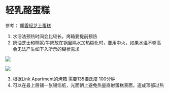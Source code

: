 # 轻乳酪蛋糕
参考： [椰香轻芝士蛋糕](http://www.tinrry.com/videos/9)


1. 水浴法预热时间会比较长，烤箱要提前预热
2. 奶油芝士和椰浆/牛奶放在锅里隔水加热糊化时，要用中火，如果水温不够高会无法产生如下入所示的糊状需求

![](https://drive.google.com/uc?export=view&id=1VDSxe9xB49IQy_C5TG3QfuD4NYT_WkyI)

![](https://drive.google.com/uc?export=view&id=1bwtmfmC2TW8H2-8QUwpXuNPnkH7si_Cx)

3. 根据Link Apartment的烤箱 需要135摄氏度 100分钟 
4. 可以在最上层铺一张锡箔纸，光面朝上避免热量直射蛋糕表面，造成顶部过热
<!--stackedit_data:
eyJoaXN0b3J5IjpbLTM5NDU3MDA5OF19
-->